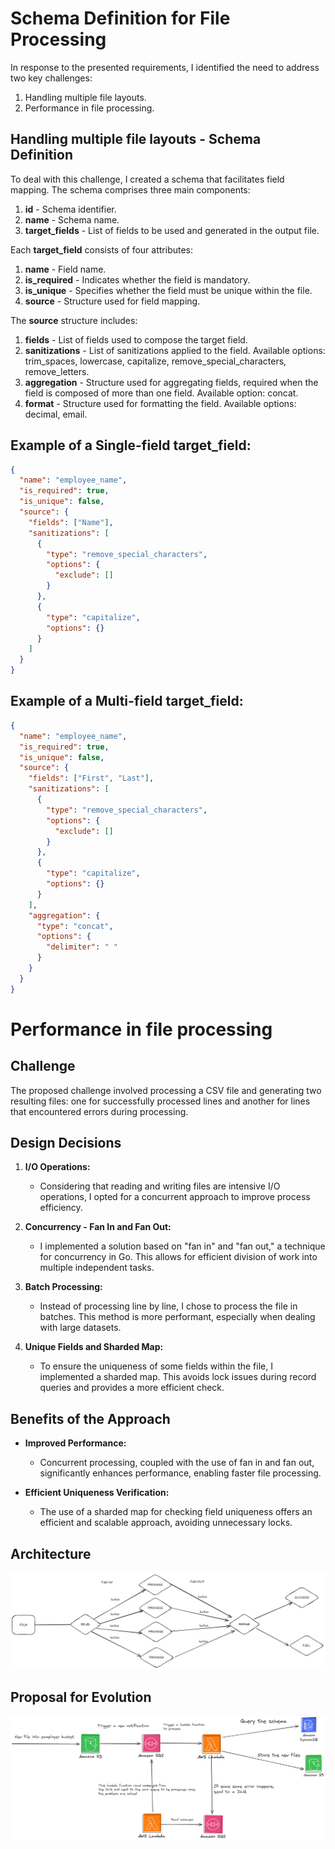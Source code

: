 # Schema Definition for File Processing

In response to the presented requirements, I identified the need to address two key challenges:

1. Handling multiple file layouts.
2. Performance in file processing.

## Handling multiple file layouts - Schema Definition

To deal with this challenge, I created a schema that facilitates field mapping. The schema comprises three main components:

1. **id** - Schema identifier.
2. **name** - Schema name.
3. **target_fields** - List of fields to be used and generated in the output file.

Each **target_field** consists of four attributes:

1. **name** - Field name.
2. **is_required** - Indicates whether the field is mandatory.
3. **is_unique** - Specifies whether the field must be unique within the file.
4. **source** - Structure used for field mapping.

The **source** structure includes:

1. **fields** - List of fields used to compose the target field.
2. **sanitizations** - List of sanitizations applied to the field. Available options: trim_spaces, lowercase, capitalize, remove_special_characters, remove_letters.
3. **aggregation** - Structure used for aggregating fields, required when the field is composed of more than one field. Available option: concat.
4. **format** - Structure used for formatting the field. Available options: decimal, email.

## Example of a Single-field target_field:

```json
{
  "name": "employee_name",
  "is_required": true,
  "is_unique": false,
  "source": {
    "fields": ["Name"],
    "sanitizations": [
      {
        "type": "remove_special_characters",
        "options": {
          "exclude": []
        }
      },
      {
        "type": "capitalize",
        "options": {}
      }
    ]
  }
}
```

## Example of a Multi-field target_field:

```json
{
  "name": "employee_name",
  "is_required": true,
  "is_unique": false,
  "source": {
    "fields": ["First", "Last"],
    "sanitizations": [
      {
        "type": "remove_special_characters",
        "options": {
          "exclude": []
        }
      },
      {
        "type": "capitalize",
        "options": {}
      }
    ],
    "aggregation": {
      "type": "concat",
      "options": {
        "delimiter": " "
      }
    }
  }
}
```

# Performance in file processing

## Challenge

The proposed challenge involved processing a CSV file and generating two resulting files: one for successfully processed lines and another for lines that encountered errors during processing.

## Design Decisions

1. **I/O Operations:**
    - Considering that reading and writing files are intensive I/O operations, I opted for a concurrent approach to improve process efficiency.

2. **Concurrency - Fan In and Fan Out:**
    - I implemented a solution based on "fan in" and "fan out," a technique for concurrency in Go. This allows for efficient division of work into multiple independent tasks.

3. **Batch Processing:**
    - Instead of processing line by line, I chose to process the file in batches. This method is more performant, especially when dealing with large datasets.

4. **Unique Fields and Sharded Map:**
    - To ensure the uniqueness of some fields within the file, I implemented a sharded map. This avoids lock issues during record queries and provides a more efficient check.

## Benefits of the Approach

- **Improved Performance:**
    - Concurrent processing, coupled with the use of fan in and fan out, significantly enhances performance, enabling faster file processing.

- **Efficient Uniqueness Verification:**
    - The use of a sharded map for checking field uniqueness offers an efficient and scalable approach, avoiding unnecessary locks.


## Architecture

![design](/images/design.png)

## Proposal for Evolution

![design](/images/proposal.png)
